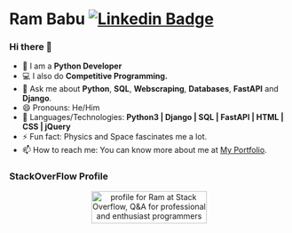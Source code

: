 # Ram Babu [![Linkedin Badge](https://img.shields.io/badge/-Ram_Babu-blue?style=round-square&logo=Linkedin&logoColor=white&link=https://www.linkedin.com/in/ram-babu-kottapally)](https://www.linkedin.com/in/ram-babu-kottapally) 


### Hi there 👋

- 💼 I am a **Python Developer**
- 💻 I also do **Competitive Programming.**
- 💬 Ask me about **Python**, **SQL**, **Webscraping**, **Databases**, **FastAPI** and **Django**.
- 😄 Pronouns: He/Him
- 💬 Languages/Technologies: **Python3 | Django | SQL | FastAPI | HTML | CSS | jQuery**
- ⚡ Fun fact: Physics and Space fascinates me a lot.
- 📫 How to reach me: You can know more about me at [My Portfolio](https://ram-95.github.io).

### StackOverFlow Profile
<p align="center" width="100%">
<a href="https://stackoverflow.com/users/2773206/ram"  target="_blank"><img src="https://stackoverflow.com/users/flair/2773206.png?theme=dark" width="208" height="58" alt="profile for Ram at Stack Overflow, Q&amp;A for professional and enthusiast programmers" title="profile for Ram at Stack Overflow, Q&amp;A for professional and enthusiast programmers"></a></p>
